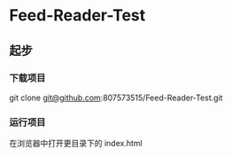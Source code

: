 # Feed-Reader-Test
## 起步  
### 下载项目  
git clone git@github.com:807573515/Feed-Reader-Test.git
### 运行项目  
在浏览器中打开更目录下的 index.html